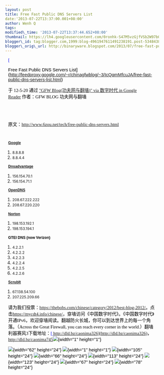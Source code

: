 ```yaml
--- 
layout: post 
title: Free Fast Public DNS Servers List 
date:'2013-07-22T13:37:00.001+08:00' 
author: Wenh Q
tags:
modified\_time: '2013-07-22T13:37:44.652+08:00' 
thumbnail: https://lh4.googleusercontent.com/0ronhk-S47M5vzGjfVSb2W97bQ1BfTdIiq18R4bBbancxZohP8-Rd-ExSwHKg3MFRVamOa3xheyJrd4k5lgst9TSIaSRI0j8TOb8hFttdAO2HNUCd\_8=s72-c
blogger\_id: tag:blogger.com,1999:blog-4961947611491238191.post-5348438998551896309
blogger\_orig\_url: http://binaryware.blogspot.com/2013/07/free-fast-public-dns-servers-list.html
---
```


<div
style="color: black; direction: ltr; font-family: &quot;Arial&quot;; font-size: 11pt; margin-bottom: 0; margin-left: 7.5pt; margin-right: 7.5pt; margin-top: 0; padding: 0;">

<span
style="color: #0000ee; font-family: &quot;Verdana&quot;; text-decoration: underline;">[

Free Fast Public DNS Servers
List](http://feedproxy.google.com/~r/chinagfwblog/~3/IcQqmMfcuJA/free-fast-public-dns-servers-list.html)</span>

</div>

<div
style="color: black; direction: ltr; font-family: &quot;Arial&quot;; font-size: 11pt; margin-bottom: 0; margin-left: 7.5pt; margin-right: 7.5pt; margin-top: 0; padding-bottom: 8pt; padding-left: 0; padding-right: 0; padding-top: 0;">

<span style="font-family: &quot;Verdana&quot;;">于 12-5-20 通过
</span><span
style="color: #0000ee; font-family: &quot;Verdana&quot;; text-decoration: underline;">["GFW
Blog(功夫网与翻墙)" via 数字时代 in Google
Reader](http://feeds2.feedburner.com/chinagfwblog)</span><span
style="font-family: &quot;Verdana&quot;;"> 作者：GFW BLOG
功夫网与翻墙</span>

</div>

<div
style="color: black; direction: ltr; font-family: &quot;Arial&quot;; font-size: 11pt; height: 11pt; margin-bottom: 0; margin-left: 7.5pt; margin-right: 7.5pt; margin-top: 0; padding: 0;">

<span style="font-family: &quot;Verdana&quot;;"></span>

</div>

<div
style="color: black; direction: ltr; font-family: &quot;Arial&quot;; font-size: 11pt; margin-bottom: 0; margin-left: 7.5pt; margin-right: 7.5pt; margin-top: 0; padding: 0;">

<span style="font-family: &quot;Verdana&quot;;">原文：</span><span
style="color: #0000ee; font-family: &quot;Verdana&quot;; text-decoration: underline;"><http://www.6zou.net/tech/free-public-dns-servers.html></span>

</div>

<div
style="color: black; direction: ltr; font-family: &quot;Arial&quot;; font-size: 11pt; height: 11pt; margin-bottom: 0; margin-left: 7.5pt; margin-right: 7.5pt; margin-top: 0; padding: 0;">

<span
style="color: #0000ee; font-family: &quot;Verdana&quot;; text-decoration: underline;">[](http://www.6zou.net/tech/free-public-dns-servers.html)</span>

</div>

<div
style="color: black; direction: ltr; font-family: &quot;Arial&quot;; font-size: 11pt; margin-bottom: 0; margin-left: 7.5pt; margin-right: 7.5pt; margin-top: 0; padding: 0;">

<span
style="color: #1155cc; font-size: 9pt; font-weight: bold; text-decoration: underline;">[Google](http://code.google.com/speed/public-dns/)</span>

</div>

1.  <span style="font-size: 9pt;">8.8.8.8</span>
2.  <span style="font-size: 9pt;">8.8.4.4</span>

<div
style="color: black; direction: ltr; font-family: &quot;Arial&quot;; font-size: 11pt; margin-bottom: 0; margin-left: 7.5pt; margin-right: 7.5pt; margin-top: 0; padding: 0;">

<span
style="color: #1155cc; font-size: 9pt; font-weight: bold; text-decoration: underline;">[Dnsadvantage](http://www.dnsadvantage.com/)</span>

</div>

1.  <span style="font-size: 9pt;">156.154.70.1</span>
2.  <span style="font-size: 9pt;">156.154.71.1</span>

<div
style="color: black; direction: ltr; font-family: &quot;Arial&quot;; font-size: 11pt; margin-bottom: 0; margin-left: 7.5pt; margin-right: 7.5pt; margin-top: 0; padding: 0;">

<span
style="color: #1155cc; font-size: 9pt; font-weight: bold; text-decoration: underline;">[OpenDNS](http://www.opendns.com/)</span>

</div>

1.  <span style="font-size: 9pt;">208.67.222.222</span>
2.  <span style="font-size: 9pt;">208.67.220.220</span>

<div
style="color: black; direction: ltr; font-family: &quot;Arial&quot;; font-size: 11pt; margin-bottom: 0; margin-left: 7.5pt; margin-right: 7.5pt; margin-top: 0; padding: 0;">

<span
style="color: #1155cc; font-size: 9pt; font-weight: bold; text-decoration: underline;">[Norton](http://nortondns.com/)</span>

</div>

1.  <span style="font-size: 9pt;">198.153.192.1</span>
2.  <span style="font-size: 9pt;">198.153.194.1</span>

<div
style="color: black; direction: ltr; font-family: &quot;Arial&quot;; font-size: 11pt; margin-bottom: 0; margin-left: 7.5pt; margin-right: 7.5pt; margin-top: 0; padding: 0;">

<span style="font-size: 9pt; font-weight: bold;">GTEI DNS (now
Verizon)</span>

</div>

1.  <span style="font-size: 9pt;">4.2.2.1</span>
2.  <span style="font-size: 9pt;">4.2.2.2</span>
3.  <span style="font-size: 9pt;">4.2.2.3</span>
4.  <span style="font-size: 9pt;">4.2.2.4</span>
5.  <span style="font-size: 9pt;">4.2.2.5</span>
6.  <span style="font-size: 9pt;">4.2.2.6</span>

<div
style="color: black; direction: ltr; font-family: &quot;Arial&quot;; font-size: 11pt; margin-bottom: 0; margin-left: 7.5pt; margin-right: 7.5pt; margin-top: 0; padding: 0;">

<span
style="color: #1155cc; font-size: 9pt; font-weight: bold; text-decoration: underline;">[ScrubIt](http://www.scrubit.com/)</span>

</div>

1.  <span style="font-size: 9pt;">67.138.54.100</span>
2.  <span style="font-size: 9pt;">207.225.209.66</span>

<div
style="color: black; direction: ltr; font-family: &quot;Arial&quot;; font-size: 11pt; margin-bottom: 0; margin-left: 7.5pt; margin-right: 7.5pt; margin-top: 0; padding: 0;">

<span
style="font-family: &quot;Verdana&quot;;">请为我们投票：</span><span
style="color: #0000ee; font-family: &quot;Verdana&quot;; text-decoration: underline;"><https://thebobs.com/chinese/category/2012/best-blog-2012/></span><span
style="font-family: &quot;Verdana&quot;;">。点击</span><span
style="color: #0000ee; font-family: &quot;Verdana&quot;; text-decoration: underline;"><https://mycdt4.info/chinese/></span><span
style="font-family: &quot;Verdana&quot;;">，穿墙访问《中国数字时代》。《中国数字时代》开通IPv6，欢迎穿墙阅读。翻越防火长城，你可以到达世界上的每一个角落。（Across
the Great Firewall, you can reach every corner in the
world.）翻墙利器赛风3下载地址：</span><span
style="color: #0000ee; font-family: &quot;Verdana&quot;; text-decoration: underline;">[ http://dld.bz/caonima326](http://dld.bz/caonima326)</span><span
style="font-family: &quot;Verdana&quot;;">，</span><span
style="color: #0000ee; font-family: &quot;Verdana&quot;; text-decoration: underline;"><http://dld.bz/caonima745></span>![](https://lh4.googleusercontent.com/0ronhk-S47M5vzGjfVSb2W97bQ1BfTdIiq18R4bBbancxZohP8-Rd-ExSwHKg3MFRVamOa3xheyJrd4k5lgst9TSIaSRI0j8TOb8hFttdAO2HNUCd_8){width="1"
height="1"}

</div>

<div
style="color: black; direction: ltr; font-family: &quot;Arial&quot;; font-size: 11pt; margin-bottom: 0; margin-left: 7.5pt; margin-right: 7.5pt; margin-top: 0; padding: 0;">

![](https://lh5.googleusercontent.com/RAXrEjLvOcSvZrvKk5k2095xVXJIcS8FhWvI05MTwo63RFDDISs74oHQQRgn9dNaw-Fq6zulP3n5kA863mmm4c6rqmcMaBceaekKb-PZqio3BPLbgfE){width="62"
height="24"}<span
style="font-family: &quot;Verdana&quot;;"> </span>![](https://lh4.googleusercontent.com/dK_b5p4CB4JUmHY7VAE_aW_Nm2GdvkLrDttOpyFharO8Rz3bn9LumiRUk3HVGwXaxWDttg0iVLWYdmNuvkOWJ5zm8seFs_tVrnJ05PgUAf0w2EDW-XQ){width="1"
height="1"}<span
style="font-family: &quot;Verdana&quot;;"> </span>![](https://lh6.googleusercontent.com/nWZ9DBvBaUL_EyvPLeuwo6qoj-Uf1hY6kVR976H8xtH4sMMZWtxi1PdIMrAMuNvDQgegbKnYPSxvP_cakh3DdWlwSNnb6qL1jBGDsrGrpnmCQUNa_Ew){width="105"
height="24"}<span
style="font-family: &quot;Verdana&quot;;"> </span>![](https://lh5.googleusercontent.com/EOLj-7E23eE7dHhLm4wsJQCaY0lKNNkbKlc14TW0QfyG7vGkUDBgVKgK2AwK7SN77kIH6DcKc2vbAh-fDq9GkwefKPBjwoZx8I1zhXhVgRp3e7unutE){width="66"
height="24"}<span
style="font-family: &quot;Verdana&quot;;"> </span>![](https://lh3.googleusercontent.com/kQ4FUtyWvKiH_-4wxhlALreN9SJoJxdTSZbmVG2PP5lDZELagYErg7khi8JmtXmTQsf_2qilpCAT8cF3eh29Lo5qpsSKQ1O7ShWYjg6fmvoa8AIaf4M){width="113"
height="24"}<span
style="font-family: &quot;Verdana&quot;;"> </span>![](https://lh6.googleusercontent.com/7T3XWJLoW1eqOzxs_76A0x-whtCsZls2KMrOgUOCE79RYScBxyEAIqXz2kJnp0VUCA6djsGERbF3yk_gvgsa2LiSNCHl1Idfp5EjMZjEsc37QoTgRRk){width="123"
height="24"}<span
style="font-family: &quot;Verdana&quot;;"> </span>![](https://lh3.googleusercontent.com/H5b4sNdSL3z5aBl9Uy4vEAnDTpnwDgYUY5a_T8CcGtf8B9CRwacRlj46rx-LM_rhVbU5WZO6IS_uChEEfKqg7zt1lhWJgxxblQF0SDg7qX3oDIIxxOU){width="67"
height="24"}<span
style="font-family: &quot;Verdana&quot;;"> </span>![](https://lh6.googleusercontent.com/GkelQwLOe1V5KtJMIpWmL7CDH7G0WMLxIMNgifc9NrPK7qXxIzJR5rG0Ggaw5t7spQgUUiDA0voB1CESlWSpfjH1bREOUfREAxl0F2shBsuJpkfifPM){width="78"
height="24"}

</div>

